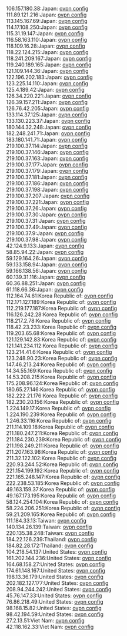 106.157.180.38:Japan: [ovpn config](vpn/106_157_180_38.ovpn)  
111.89.121.216:Japan: [ovpn config](vpn/111_89_121_216.ovpn)  
113.145.167.69:Japan: [ovpn config](vpn/113_145_167_69.ovpn)  
114.17.108.250:Japan: [ovpn config](vpn/114_17_108_250.ovpn)  
115.31.19.147:Japan: [ovpn config](vpn/115_31_19_147.ovpn)  
116.58.163.110:Japan: [ovpn config](vpn/116_58_163_110.ovpn)  
118.109.16.28:Japan: [ovpn config](vpn/118_109_16_28.ovpn)  
118.22.124.215:Japan: [ovpn config](vpn/118_22_124_215.ovpn)  
118.241.209.167:Japan: [ovpn config](vpn/118_241_209_167.ovpn)  
119.240.189.165:Japan: [ovpn config](vpn/119_240_189_165.ovpn)  
121.109.144.36:Japan: [ovpn config](vpn/121_109_144_36.ovpn)  
122.196.202.183:Japan: [ovpn config](vpn/122_196_202_183.ovpn)  
123.225.14.110:Japan: [ovpn config](vpn/123_225_14_110.ovpn)  
125.4.189.42:Japan: [ovpn config](vpn/125_4_189_42.ovpn)  
126.34.220.221:Japan: [ovpn config](vpn/126_34_220_221.ovpn)  
126.39.157.211:Japan: [ovpn config](vpn/126_39_157_211.ovpn)  
126.76.42.205:Japan: [ovpn config](vpn/126_76_42_205.ovpn)  
133.114.37.125:Japan: [ovpn config](vpn/133_114_37_125.ovpn)  
133.130.223.37:Japan: [ovpn config](vpn/133_130_223_37.ovpn)  
180.144.32.248:Japan: [ovpn config](vpn/180_144_32_248.ovpn)  
182.248.241.71:Japan: [ovpn config](vpn/182_248_241_71.ovpn)  
183.180.141.71:Japan: [ovpn config](vpn/183_180_141_71.ovpn)  
219.100.37.114:Japan: [ovpn config](vpn/219_100_37_114.ovpn)  
219.100.37.146:Japan: [ovpn config](vpn/219_100_37_146.ovpn)  
219.100.37.163:Japan: [ovpn config](vpn/219_100_37_163.ovpn)  
219.100.37.177:Japan: [ovpn config](vpn/219_100_37_177.ovpn)  
219.100.37.179:Japan: [ovpn config](vpn/219_100_37_179.ovpn)  
219.100.37.181:Japan: [ovpn config](vpn/219_100_37_181.ovpn)  
219.100.37.186:Japan: [ovpn config](vpn/219_100_37_186.ovpn)  
219.100.37.198:Japan: [ovpn config](vpn/219_100_37_198.ovpn)  
219.100.37.207:Japan: [ovpn config](vpn/219_100_37_207.ovpn)  
219.100.37.221:Japan: [ovpn config](vpn/219_100_37_221.ovpn)  
219.100.37.26:Japan: [ovpn config](vpn/219_100_37_26.ovpn)  
219.100.37.30:Japan: [ovpn config](vpn/219_100_37_30.ovpn)  
219.100.37.31:Japan: [ovpn config](vpn/219_100_37_31.ovpn)  
219.100.37.49:Japan: [ovpn config](vpn/219_100_37_49.ovpn)  
219.100.37.9:Japan: [ovpn config](vpn/219_100_37_9.ovpn)  
219.100.37.98:Japan: [ovpn config](vpn/219_100_37_98.ovpn)  
42.124.9.133:Japan: [ovpn config](vpn/42_124_9_133.ovpn)  
58.85.94.22:Japan: [ovpn config](vpn/58_85_94_22.ovpn)  
59.129.164.26:Japan: [ovpn config](vpn/59_129_164_26.ovpn)  
59.133.158.94:Japan: [ovpn config](vpn/59_133_158_94.ovpn)  
59.166.138.56:Japan: [ovpn config](vpn/59_166_138_56.ovpn)  
60.139.31.116:Japan: [ovpn config](vpn/60_139_31_116.ovpn)  
60.36.88.251:Japan: [ovpn config](vpn/60_36_88_251.ovpn)  
61.118.66.36:Japan: [ovpn config](vpn/61_118_66_36.ovpn)  
112.164.74.61:Korea Republic of: [ovpn config](vpn/112_164_74_61.ovpn)  
112.171.127.189:Korea Republic of: [ovpn config](vpn/112_171_127_189.ovpn)  
112.219.177.187:Korea Republic of: [ovpn config](vpn/112_219_177_187.ovpn)  
116.126.242.28:Korea Republic of: [ovpn config](vpn/116_126_242_28.ovpn)  
118.217.2.78:Korea Republic of: [ovpn config](vpn/118_217_2_78.ovpn)  
118.42.23.233:Korea Republic of: [ovpn config](vpn/118_42_23_233.ovpn)  
119.203.65.68:Korea Republic of: [ovpn config](vpn/119_203_65_68.ovpn)  
121.129.142.83:Korea Republic of: [ovpn config](vpn/121_129_142_83.ovpn)  
121.141.234.112:Korea Republic of: [ovpn config](vpn/121_141_234_112.ovpn)  
123.214.41.6:Korea Republic of: [ovpn config](vpn/123_214_41_6.ovpn)  
123.248.90.23:Korea Republic of: [ovpn config](vpn/123_248_90_23.ovpn)  
147.46.213.24:Korea Republic of: [ovpn config](vpn/147_46_213_24.ovpn)  
14.34.55.169:Korea Republic of: [ovpn config](vpn/14_34_55_169.ovpn)  
14.53.208.215:Korea Republic of: [ovpn config](vpn/14_53_208_215.ovpn)  
175.208.96.124:Korea Republic of: [ovpn config](vpn/175_208_96_124.ovpn)  
180.65.27.146:Korea Republic of: [ovpn config](vpn/180_65_27_146.ovpn)  
182.222.21.176:Korea Republic of: [ovpn config](vpn/182_222_21_176.ovpn)  
182.230.20.156:Korea Republic of: [ovpn config](vpn/182_230_20_156.ovpn)  
1.224.149.17:Korea Republic of: [ovpn config](vpn/1_224_149_17.ovpn)  
1.224.190.239:Korea Republic of: [ovpn config](vpn/1_224_190_239.ovpn)  
1.246.33.116:Korea Republic of: [ovpn config](vpn/1_246_33_116.ovpn)  
211.114.109.18:Korea Republic of: [ovpn config](vpn/211_114_109_18.ovpn)  
211.180.247.211:Korea Republic of: [ovpn config](vpn/211_180_247_211.ovpn)  
211.184.230.239:Korea Republic of: [ovpn config](vpn/211_184_230_239.ovpn)  
211.198.249.211:Korea Republic of: [ovpn config](vpn/211_198_249_211.ovpn)  
211.207.163.98:Korea Republic of: [ovpn config](vpn/211_207_163_98.ovpn)  
211.32.122.102:Korea Republic of: [ovpn config](vpn/211_32_122_102.ovpn)  
220.93.244.52:Korea Republic of: [ovpn config](vpn/220_93_244_52.ovpn)  
221.154.199.192:Korea Republic of: [ovpn config](vpn/221_154_199_192.ovpn)  
221.165.248.147:Korea Republic of: [ovpn config](vpn/221_165_248_147.ovpn)  
222.238.53.185:Korea Republic of: [ovpn config](vpn/222_238_53_185.ovpn)  
49.163.159.37:Korea Republic of: [ovpn config](vpn/49_163_159_37.ovpn)  
49.167.173.195:Korea Republic of: [ovpn config](vpn/49_167_173_195.ovpn)  
58.124.254.104:Korea Republic of: [ovpn config](vpn/58_124_254_104.ovpn)  
58.224.206.251:Korea Republic of: [ovpn config](vpn/58_224_206_251.ovpn)  
59.21.209.165:Korea Republic of: [ovpn config](vpn/59_21_209_165.ovpn)  
111.184.33.13:Taiwan: [ovpn config](vpn/111_184_33_13.ovpn)  
140.134.26.139:Taiwan: [ovpn config](vpn/140_134_26_139.ovpn)  
220.135.38.248:Taiwan: [ovpn config](vpn/220_135_38_248.ovpn)  
184.22.126.239:Thailand: [ovpn config](vpn/184_22_126_239.ovpn)  
184.82.28.172:Thailand: [ovpn config](vpn/184_82_28_172.ovpn)  
104.218.54.137:United States: [ovpn config](vpn/104_218_54_137.ovpn)  
161.202.144.236:United States: [ovpn config](vpn/161_202_144_236.ovpn)  
164.68.158.27:United States: [ovpn config](vpn/164_68_158_27.ovpn)  
174.61.148.167:United States: [ovpn config](vpn/174_61_148_167.ovpn)  
198.13.36.179:United States: [ovpn config](vpn/198_13_36_179.ovpn)  
202.182.127.177:United States: [ovpn config](vpn/202_182_127_177.ovpn)  
208.94.244.242:United States: [ovpn config](vpn/208_94_244_242.ovpn)  
45.76.147.33:United States: [ovpn config](vpn/45_76_147_33.ovpn)  
76.86.218.49:United States: [ovpn config](vpn/76_86_218_49.ovpn)  
98.168.15.82:United States: [ovpn config](vpn/98_168_15_82.ovpn)  
98.42.194.59:United States: [ovpn config](vpn/98_42_194_59.ovpn)  
27.2.13.51:Viet Nam: [ovpn config](vpn/27_2_13_51.ovpn)  
42.118.162.33:Viet Nam: [ovpn config](vpn/42_118_162_33.ovpn)  
